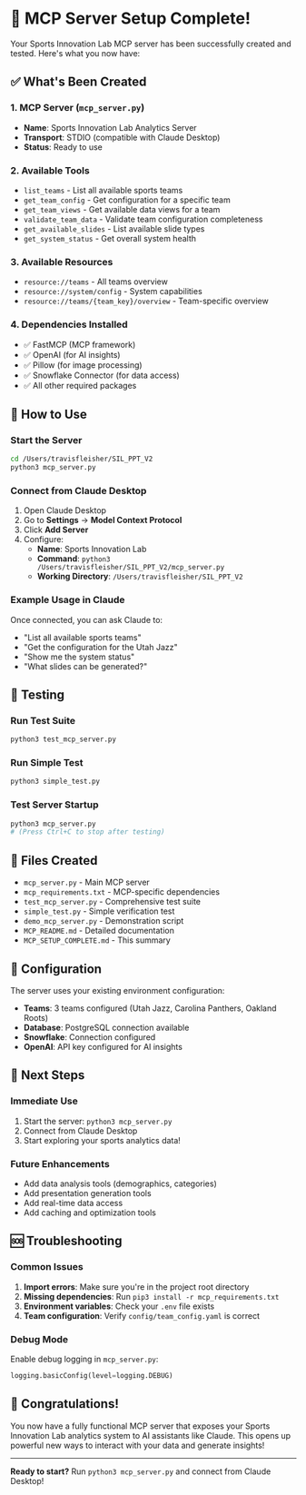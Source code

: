 # 🎉 MCP Server Setup Complete!

Your Sports Innovation Lab MCP server has been successfully created and tested. Here's what you now have:

## ✅ What's Been Created

### 1. **MCP Server** (`mcp_server.py`)
- **Name**: Sports Innovation Lab Analytics Server
- **Transport**: STDIO (compatible with Claude Desktop)
- **Status**: Ready to use

### 2. **Available Tools**
- `list_teams` - List all available sports teams
- `get_team_config` - Get configuration for a specific team
- `get_team_views` - Get available data views for a team
- `validate_team_data` - Validate team configuration completeness
- `get_available_slides` - List available slide types
- `get_system_status` - Get overall system health

### 3. **Available Resources**
- `resource://teams` - All teams overview
- `resource://system/config` - System capabilities
- `resource://teams/{team_key}/overview` - Team-specific overview

### 4. **Dependencies Installed**
- ✅ FastMCP (MCP framework)
- ✅ OpenAI (for AI insights)
- ✅ Pillow (for image processing)
- ✅ Snowflake Connector (for data access)
- ✅ All other required packages

## 🚀 How to Use

### Start the Server
```bash
cd /Users/travisfleisher/SIL_PPT_V2
python3 mcp_server.py
```

### Connect from Claude Desktop
1. Open Claude Desktop
2. Go to **Settings** → **Model Context Protocol**
3. Click **Add Server**
4. Configure:
   - **Name**: Sports Innovation Lab
   - **Command**: `python3 /Users/travisfleisher/SIL_PPT_V2/mcp_server.py`
   - **Working Directory**: `/Users/travisfleisher/SIL_PPT_V2`

### Example Usage in Claude
Once connected, you can ask Claude to:
- "List all available sports teams"
- "Get the configuration for the Utah Jazz"
- "Show me the system status"
- "What slides can be generated?"

## 🧪 Testing

### Run Test Suite
```bash
python3 test_mcp_server.py
```

### Run Simple Test
```bash
python3 simple_test.py
```

### Test Server Startup
```bash
python3 mcp_server.py
# (Press Ctrl+C to stop after testing)
```

## 📁 Files Created

- `mcp_server.py` - Main MCP server
- `mcp_requirements.txt` - MCP-specific dependencies
- `test_mcp_server.py` - Comprehensive test suite
- `simple_test.py` - Simple verification test
- `demo_mcp_server.py` - Demonstration script
- `MCP_README.md` - Detailed documentation
- `MCP_SETUP_COMPLETE.md` - This summary

## 🔧 Configuration

The server uses your existing environment configuration:
- **Teams**: 3 teams configured (Utah Jazz, Carolina Panthers, Oakland Roots)
- **Database**: PostgreSQL connection available
- **Snowflake**: Connection configured
- **OpenAI**: API key configured for AI insights

## 🎯 Next Steps

### Immediate Use
1. Start the server: `python3 mcp_server.py`
2. Connect from Claude Desktop
3. Start exploring your sports analytics data!

### Future Enhancements
- Add data analysis tools (demographics, categories)
- Add presentation generation tools
- Add real-time data access
- Add caching and optimization tools

## 🆘 Troubleshooting

### Common Issues
1. **Import errors**: Make sure you're in the project root directory
2. **Missing dependencies**: Run `pip3 install -r mcp_requirements.txt`
3. **Environment variables**: Check your `.env` file exists
4. **Team configuration**: Verify `config/team_config.yaml` is correct

### Debug Mode
Enable debug logging in `mcp_server.py`:
```python
logging.basicConfig(level=logging.DEBUG)
```

## 🎊 Congratulations!

You now have a fully functional MCP server that exposes your Sports Innovation Lab analytics system to AI assistants like Claude. This opens up powerful new ways to interact with your data and generate insights!

---

**Ready to start?** Run `python3 mcp_server.py` and connect from Claude Desktop!
